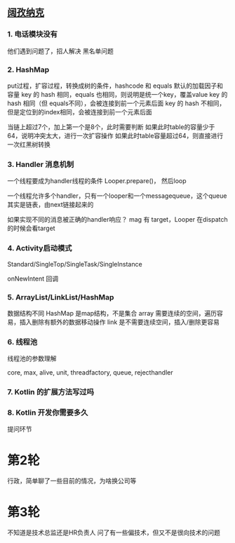 [阔孜纳克](https://www.koznak.com)
-------

### 1. 电话模块没有
他们遇到问题了，招人解决
黑名单问题

### 2. HashMap
put过程，扩容过程，转换成树的条件，hashcode 和 equals
默认的加载因子和容量
key 的 hash 相同，equals 也相同，则说明是统一个key，覆盖value
key 的 hash 相同（但 equals不同），会被连接到前一个元素后面
key 的 hash 不相同，但是定位到的index相同，会被连接到前一个元素后面

当链上超过7个，加上第一个是8个，此时需要判断
如果此时table的容量少于64，说明冲突太大，进行一次扩容操作
如果此时table容量超过64，则直接进行一次红黑树转换


### 3. Handler 消息机制
一个线程要成为handler线程的条件
Looper.prepare()， 然后loop

一个线程允许多个handler，只有一个looper和一个messagequeue，这个queue其实是链表，由next链接起来的

如果实现不同的消息被正确的handler响应？
mag 有 target，Looper 在dispatch 的时候会看target


### 4. Activity启动模式
Standard/SingleTop/SingleTask/SingleInstance

onNewIntent 回调

### 5. ArrayList/LinkList/HashMap
数据结构不同
HashMap 是map结构，不是集合
array 需要连续的空间，遍历容易，插入删除有额外的数据移动操作
link 是不需要连续空间，插入/删除更容易


### 6. 线程池
线程池的参数理解

core, max, alive, unit, threadfactory, queue, rejecthandler

### 7. Kotlin 的扩展方法写过吗

### 8. Kotlin 开发你需要多久

提问环节

# 第2轮
行政，简单聊了一些目前的情况，为啥换公司等

# 第3轮
不知道是技术总监还是HR负责人
问了有一些偏技术，但又不是很向技术的问题